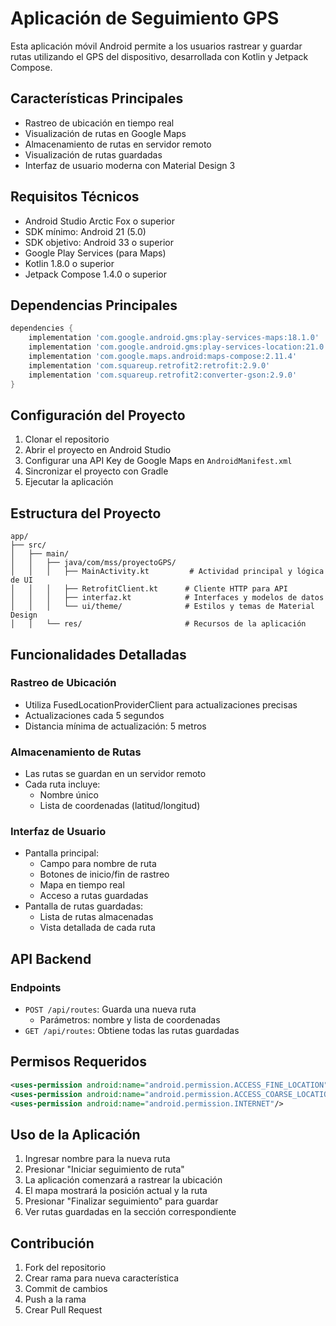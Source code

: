# Aplicación de Seguimiento GPS

Esta aplicación móvil Android permite a los usuarios rastrear y guardar rutas utilizando el GPS del dispositivo, desarrollada con Kotlin y Jetpack Compose.

## Características Principales

- Rastreo de ubicación en tiempo real
- Visualización de rutas en Google Maps
- Almacenamiento de rutas en servidor remoto
- Visualización de rutas guardadas
- Interfaz de usuario moderna con Material Design 3

## Requisitos Técnicos

- Android Studio Arctic Fox o superior
- SDK mínimo: Android 21 (5.0)
- SDK objetivo: Android 33 o superior
- Google Play Services (para Maps)
- Kotlin 1.8.0 o superior
- Jetpack Compose 1.4.0 o superior

## Dependencias Principales

```gradle
dependencies {
    implementation 'com.google.android.gms:play-services-maps:18.1.0'
    implementation 'com.google.android.gms:play-services-location:21.0.1'
    implementation 'com.google.maps.android:maps-compose:2.11.4'
    implementation 'com.squareup.retrofit2:retrofit:2.9.0'
    implementation 'com.squareup.retrofit2:converter-gson:2.9.0'
}
```

## Configuración del Proyecto

1. Clonar el repositorio
2. Abrir el proyecto en Android Studio
3. Configurar una API Key de Google Maps en `AndroidManifest.xml`
4. Sincronizar el proyecto con Gradle
5. Ejecutar la aplicación

## Estructura del Proyecto

```
app/
├── src/
│   ├── main/
│   │   ├── java/com/mss/proyectoGPS/
│   │   │   ├── MainActivity.kt         # Actividad principal y lógica de UI
│   │   │   ├── RetrofitClient.kt      # Cliente HTTP para API
│   │   │   ├── interfaz.kt            # Interfaces y modelos de datos
│   │   │   └── ui/theme/              # Estilos y temas de Material Design
│   │   └── res/                       # Recursos de la aplicación
```

## Funcionalidades Detalladas

### Rastreo de Ubicación
- Utiliza FusedLocationProviderClient para actualizaciones precisas
- Actualizaciones cada 5 segundos
- Distancia mínima de actualización: 5 metros

### Almacenamiento de Rutas
- Las rutas se guardan en un servidor remoto
- Cada ruta incluye:
  - Nombre único
  - Lista de coordenadas (latitud/longitud)

### Interfaz de Usuario
- Pantalla principal:
  - Campo para nombre de ruta
  - Botones de inicio/fin de rastreo
  - Mapa en tiempo real
  - Acceso a rutas guardadas
- Pantalla de rutas guardadas:
  - Lista de rutas almacenadas
  - Vista detallada de cada ruta

## API Backend

### Endpoints

- `POST /api/routes`: Guarda una nueva ruta
  - Parámetros: nombre y lista de coordenadas
- `GET /api/routes`: Obtiene todas las rutas guardadas

## Permisos Requeridos

```xml
<uses-permission android:name="android.permission.ACCESS_FINE_LOCATION"/>
<uses-permission android:name="android.permission.ACCESS_COARSE_LOCATION"/>
<uses-permission android:name="android.permission.INTERNET"/>
```

## Uso de la Aplicación

1. Ingresar nombre para la nueva ruta
2. Presionar "Iniciar seguimiento de ruta"
3. La aplicación comenzará a rastrear la ubicación
4. El mapa mostrará la posición actual y la ruta
5. Presionar "Finalizar seguimiento" para guardar
6. Ver rutas guardadas en la sección correspondiente

## Contribución

1. Fork del repositorio
2. Crear rama para nueva característica
3. Commit de cambios
4. Push a la rama
5. Crear Pull Request


